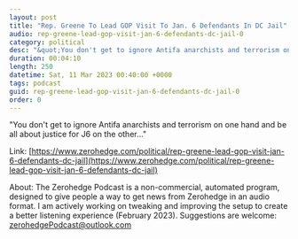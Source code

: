 ```yaml
---
layout: post
title: "Rep. Greene To Lead GOP Visit To Jan. 6 Defendants In DC Jail"
audio: rep-greene-lead-gop-visit-jan-6-defendants-dc-jail-0
category: political
desc: "&quot;You don't get to ignore Antifa anarchists and terrorism on one hand and be all about justice for J6 on the other...&quot;"
duration: 00:04:10
length: 250
datetime: Sat, 11 Mar 2023 00:40:00 +0000
tags: podcast
guid: rep-greene-lead-gop-visit-jan-6-defendants-dc-jail-0
order: 0
---
```

&quot;You don't get to ignore Antifa anarchists and terrorism on one hand and be all about justice for J6 on the other...&quot;

Link: [https://www.zerohedge.com/political/rep-greene-lead-gop-visit-jan-6-defendants-dc-jail](https://www.zerohedge.com/political/rep-greene-lead-gop-visit-jan-6-defendants-dc-jail)

About: The Zerohedge Podcast is a non-commercial, automated program, designed to give people a way to get news from Zerohedge in an audio format.  I am actively working on tweaking and improving the setup to create a better listening experience (February 2023).  Suggestions are welcome: [zerohedgePodcast@outlook.com](mailto:zerohedgePodcast@outlook.com)